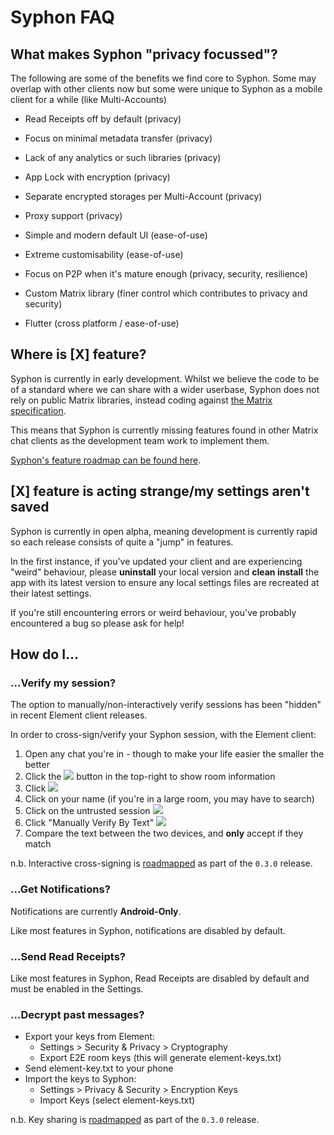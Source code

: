 # Syphon FAQ

## What makes Syphon "privacy focussed"?

The following are some of the benefits we find core to Syphon. Some may overlap with other clients now but some were unique to Syphon as a mobile client for a while (like Multi-Accounts)

- Read Receipts off by default (privacy)
- Focus on minimal metadata transfer (privacy)
- Lack of any analytics or such libraries (privacy)
- App Lock with encryption (privacy)
- Separate encrypted storages per Multi-Account (privacy)
- Proxy support (privacy)

- Simple and modern default UI (ease-of-use)
- Extreme customisability (ease-of-use)
- Focus on P2P when it's mature enough (privacy, security, resilience)
- Custom Matrix library (finer control which contributes to privacy and security)
- Flutter (cross platform / ease-of-use)

## Where is [X] feature?

Syphon is currently in early development. Whilst we believe the code to be of a standard where we can share with a wider userbase, Syphon does not rely on public Matrix libraries, instead coding against [the Matrix specification](https://spec.matrix.org/latest/).
  
This means that Syphon is currently missing features found in other Matrix chat clients as the development team work to implement them.

[Syphon's feature roadmap can be found here](https://syphon.org/roadmap).

## [X] feature is acting strange/my settings aren't saved

Syphon is currently in open alpha, meaning development is currently rapid so each release consists of quite a "jump" in features.
  
In the first instance, if you've updated your client and are experiencing "weird" behaviour, please **uninstall** your local version and **clean install** the app with its latest version to ensure any local settings files are recreated at their latest settings.
  
If you're still encountering errors or weird behaviour, you've probably encountered a bug so please ask for help!

## How do I...

### ...Verify my session?

The option to manually/non-interactively verify sessions has been "hidden" in recent Element client releases.

In order to cross-sign/verify your Syphon session, with the Element client:

1. Open any chat you're in - though to make your life easier the smaller the better
1. Click the ![](images/info.png) button in the top-right to show room information
1. Click ![](images/people.png)
1. Click on your name (if you're in a large room, you may have to search)
1. Click on the untrusted session ![](images/syphon_not_trusted.png)
1. Click "Manually Verify By Text" ![](images/verify.png)
1. Compare the text between the two devices, and **only** accept if they match

n.b. Interactive cross-signing is [roadmapped](https://syphon.org/roadmap) as part of the `0.3.0` release.

### ...Get Notifications?

Notifications are currently **Android-Only**.
  
Like most features in Syphon, notifications are disabled by default.

### ...Send Read Receipts?

Like most features in Syphon, Read Receipts are disabled by default and must be enabled in the Settings.

### ...Decrypt past messages?

- Export your keys from Element: 
  - Settings > Security & Privacy > Cryptography
  - Export E2E room keys (this will generate element-keys.txt)
- Send element-key.txt to your phone
- Import the keys to Syphon:
  - Settings > Privacy & Security > Encryption Keys
  - Import Keys (select element-keys.txt)

n.b. Key sharing is [roadmapped](https://syphon.org/roadmap) as part of the `0.3.0` release.
